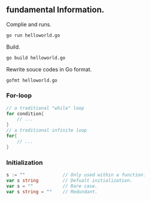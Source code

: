 ## fundamental Information.
Complie and runs.
```bash
go run helloworld.go

```
Build.
```bash
go build helloworld.go
```
Rewrite souce codes in Go format.

```bash
gofmt helloworld.go
```
### For-loop
```go
// a traditional "while" loop
for condition{
    // ...
}
// a traditional infinite loop
for{
    // ...
}
```
### Initialization
```go
s := ""              // Only used within a function.
var s string         // Defualt initialization.
var s = ""           // Rare case.
var s string = ""    // Redundant.
```
